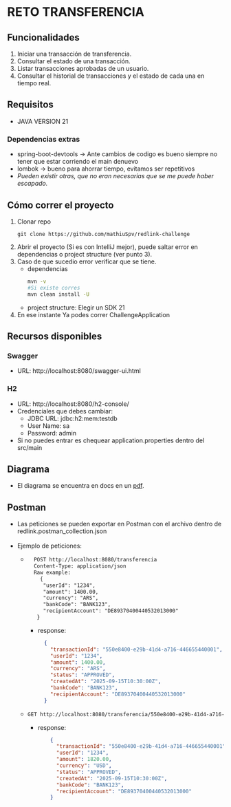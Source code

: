 # RETO TRANSFERENCIA

## Funcionalidades
1. Iniciar una transacción de transferencia.
2. Consultar el estado de una transacción.
3. Listar transacciones aprobadas de un usuario.
4. Consultar el historial de transacciones y el estado de cada una en tiempo real.

## Requisitos
- JAVA VERSION 21

### Dependencias extras
- spring-boot-devtools -> Ante cambios de codigo es bueno siempre no tener que estar corriendo el main denuevo
- lombok -> bueno para ahorrar tiempo, evitamos ser repetitivos
- *Pueden existir otras, que no eran necesarias que se me puede haber escapado.*

## Cómo correr el proyecto
1. Clonar repo
   ```
   git clone https://github.com/mathiuSpv/redlink-challenge
   ```
2. Abrir el proyecto (Si es con IntelliJ mejor), puede saltar error en dependencias o project structure (ver punto 3).
3. Caso de que sucedio error verificar que se tiene.
   - dependencias
      ```bash
      mvn -v
      #Si existe corres
      mvn clean install -U
      ````
   - project structure: Elegir un SDK 21
4. En ese instante Ya podes correr ChallengeApplication

## Recursos disponibles
### Swagger
- URL: http://localhost:8080/swagger-ui.html

### H2
- URL: http://localhost:8080/h2-console/
- Credenciales que debes cambiar:
  - JDBC URL: jdbc:h2:mem:testdb
  - User Name: sa
  - Password: admin
- Si no puedes entrar es chequear application.properties dentro del  src/main

## Diagrama
- El diagrama se encuentra en docs en un [pdf](https://github.com/mathiuSpv/redlink-challenge/blob/main/docs/Diagrama%20de%20Transferencia.pdf). 

## Postman
- Las peticiones se pueden exportar en Postman con el archivo dentro de redlink.postman_collection.json<br><br>
- Ejemplo de peticiones:
    - ```html 
        POST http://localhost:8080/transferencia
        Content-Type: application/json
        Raw example:
          {
           "userId": "1234",
           "amount": 1400.00,
           "currency": "ARS",
           "bankCode": "BANK123",
           "recipientAccount": "DE89370400440532013000"
         }
        ```
        - response:
          ```json
            {
              "transactionId": "550e8400-e29b-41d4-a716-446655440001",
              "userId": "1234",
              "amount": 1400.00,
              "currency": "ARS",
              "status": "APPROVED",
              "createdAt": "2025-09-15T10:30:00Z",
              "bankCode": "BANK123",
              "recipientAccount": "DE89370400440532013000"
            }
          ```
    - ```html
      GET http://localhost:8080/transferencia/550e8400-e29b-41d4-a716-446655440001?moneda=USD&tasa=1.3
      ```
      - response:
        ```json
            {
              "transactionId": "550e8400-e29b-41d4-a716-446655440001",
              "userId": "1234",
              "amount": 1820.00,
              "currency": "USD",
              "status": "APPROVED",
              "createdAt": "2025-09-15T10:30:00Z",
              "bankCode": "BANK123",
              "recipientAccount": "DE89370400440532013000"
            }
        ```
  
